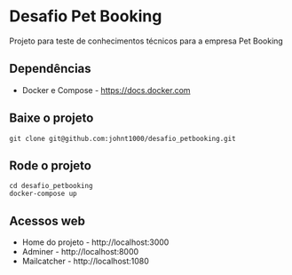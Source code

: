# Desafio Pet Booking
Projeto para teste de conhecimentos técnicos para a empresa Pet Booking

## Dependências
* Docker e Compose - https://docs.docker.com

## Baixe o projeto
```code
git clone git@github.com:johnt1000/desafio_petbooking.git
```
## Rode o projeto

```code
cd desafio_petbooking
docker-compose up
```

## Acessos web
* Home do projeto - http://localhost:3000
* Adminer - http://localhost:8000
* Mailcatcher - http://localhost:1080
